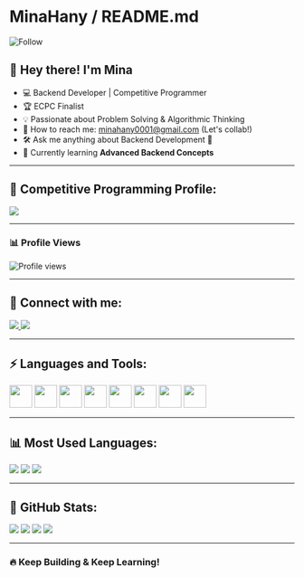 # MinaHany / README.md

![Follow](https://img.shields.io/github/followers/mon?style=social)

## 👋 Hey there! I'm Mina  
- 💻 Backend Developer | Competitive Programmer  
- 🏆 ECPC Finalist  
- 💡 Passionate about Problem Solving & Algorithmic Thinking  
- 📩 How to reach me: [minahany0001@gmail.com](mailto:minahany0001@gmail.com) (Let's collab!)  
- 🛠 Ask me anything about Backend Development 🚀  
- 🌱 Currently learning **Advanced Backend Concepts**  

---

## 🎯 Competitive Programming Profile:  
<p align="left">
  <a href="https://codeforces.com/profile/twicema5da">
    <img src="https://img.shields.io/badge/Codeforces-twicema5da-blue?style=for-the-badge&logo=codeforces" />
  </a>
</p>

---

### 📊 Profile Views  
![Profile views](https://komarev.com/ghpvc/?username=Mon&color=blue)

---

## 🤝 Connect with me:  

<p align="left">
  <a href="https://www.linkedin.com/in/mina-hany-53b550351/" target="_blank">
    <img src="https://img.shields.io/badge/LinkedIn-0A66C2?style=for-the-badge&logo=linkedin&logoColor=white" />
  </a>
  <a href="https://github.com/MinaHany-s" target="_blank">
    <img src="https://img.shields.io/badge/GitHub-181717?style=for-the-badge&logo=github&logoColor=white" />
  </a>
</p>

---

## ⚡ Languages and Tools:

<p align="left">
  <img src="https://img.shields.io/badge/JavaScript-F7DF1E?style=flat&logo=javascript&logoColor=black" height="40"/>
  <img src="https://img.shields.io/badge/TypeScript-007ACC?style=flat&logo=typescript&logoColor=white" height="40"/>
  <img src="https://img.shields.io/badge/Node.js-339933?style=flat&logo=node.js&logoColor=white" height="40"/>
  <img src="https://img.shields.io/badge/MongoDB-47A248?style=flat&logo=mongodb&logoColor=white" height="40"/>
  <img src="https://img.shields.io/badge/Express.js-000000?style=flat&logo=express&logoColor=white" height="40"/>
  <img src="https://img.shields.io/badge/Git-F05032?style=flat&logo=git&logoColor=white" height="40"/>
  <img src="https://img.shields.io/badge/Docker-2496ED?style=flat&logo=docker&logoColor=white" height="40"/>
  <img src="https://img.shields.io/badge/MySQL-4479A1?style=flat&logo=mysql&logoColor=white" height="40"/>
</p>

---

## 📊 Most Used Languages:

<p align="left">
  <img src="https://img.shields.io/badge/TypeScript-60%25-3178C6?style=for-the-badge&logo=typescript&logoColor=white" />
  <img src="https://img.shields.io/badge/JavaScript-20%25-F7DF1E?style=for-the-badge&logo=javascript&logoColor=black" />
  <img src="https://img.shields.io/badge/HTML%2FCSS-5%25-E34F26?style=for-the-badge&logo=html5&logoColor=white" />
</p>

---

## 🚀 GitHub Stats:

<p align="left">
  <img src="https://img.shields.io/badge/Total%20Stars-100-FAC748?style=for-the-badge&logo=star&logoColor=white" />
  <img src="https://img.shields.io/badge/Total%20Commits-500-007EC6?style=for-the-badge&logo=git&logoColor=white" />
  <img src="https://img.shields.io/badge/Total%20PRs-20-4CAF50?style=for-the-badge&logo=git&logoColor=white" />
  <img src="https://img.shields.io/badge/Total%20Issues-10-FF5733?style=for-the-badge&logo=exclamation&logoColor=white" />
</p>

---

### 🔥 Keep Building & Keep Learning!
